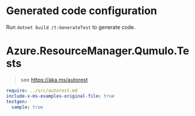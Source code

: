 # Generated code configuration

Run `dotnet build /t:GenerateTest` to generate code.

# Azure.ResourceManager.Qumulo.Tests

> see https://aka.ms/autorest
``` yaml
require: ../src/autorest.md
include-x-ms-examples-original-file: true
testgen:
  sample: true
```